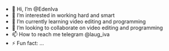 - 👋 Hi, I’m @EdenIva
- 👀 I’m interested in working hard and smart
- 🌱 I’m currently learning video editing and programming
- 💞️ I’m looking to collaborate on video editing and programming
- 📫 How to reach me telegram @laug_iva
- ⚡ Fun fact: ...

<!---
EdenIva/EdenIva is a ✨ special ✨ repository because its `README.md` (this file) appears on your GitHub profile.
You can click the Preview link to take a look at your changes.
--->
